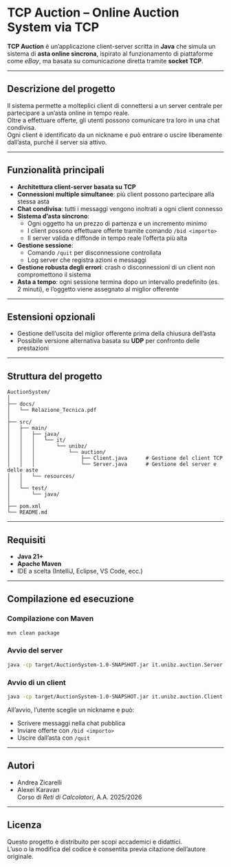 # TCP Auction – Online Auction System via TCP

**TCP Auction** è un’applicazione client-server scritta in **Java** che simula un sistema di **asta online sincrona**, ispirato al funzionamento di piattaforme come *eBay*, ma basata su comunicazione diretta tramite **socket TCP**.

---

## Descrizione del progetto
Il sistema permette a molteplici client di connettersi a un server centrale per partecipare a un’asta online in tempo reale.  
Oltre a effettuare offerte, gli utenti possono comunicare tra loro in una chat condivisa.  
Ogni client è identificato da un nickname e può entrare o uscire liberamente dall’asta, purché il server sia attivo.

---

## Funzionalità principali
- **Architettura client-server basata su TCP**
- **Connessioni multiple simultanee**: più client possono partecipare alla stessa asta
- **Chat condivisa**: tutti i messaggi vengono inoltrati a ogni client connesso
- **Sistema d’asta sincrono**:
  - Ogni oggetto ha un prezzo di partenza e un incremento minimo
  - I client possono effettuare offerte tramite comando `/bid <importo>`
  - Il server valida e diffonde in tempo reale l’offerta più alta
- **Gestione sessione**:
  - Comando `/quit` per disconnessione controllata
  - Log server che registra azioni e messaggi
- **Gestione robusta degli errori**: crash o disconnessioni di un client non compromettono il sistema
- **Asta a tempo**: ogni sessione termina dopo un intervallo predefinito (es. 2 minuti), e l’oggetto viene assegnato al miglior offerente

---

## Estensioni opzionali
- Gestione dell’uscita del miglior offerente prima della chiusura dell’asta
- Possibile versione alternativa basata su **UDP** per confronto delle prestazioni

---

## Struttura del progetto
```
AuctionSystem/
│
├── docs/
│   └── Relazione_Tecnica.pdf
│
├── src/
│   ├── main/
│   │   ├── java/
│   │   │   └── it/
│   │   │       └── unibz/
│   │   │           └── auction/
│   │   │               ├── Client.java      # Gestione del client TCP
│   │   │               └── Server.java      # Gestione del server e delle aste
│   │   └── resources/
│   │
│   └── test/
│       └── java/
│
├── pom.xml
└── README.md
```

---

## Requisiti
- **Java 21+**
- **Apache Maven**
- IDE a scelta (IntelliJ, Eclipse, VS Code, ecc.)

---

## Compilazione ed esecuzione

### Compilazione con Maven
```bash
mvn clean package
```

### Avvio del server
```bash
java -cp target/AuctionSystem-1.0-SNAPSHOT.jar it.unibz.auction.Server
```

### Avvio di un client
```bash
java -cp target/AuctionSystem-1.0-SNAPSHOT.jar it.unibz.auction.Client <indirizzo_server>
```

All’avvio, l’utente sceglie un nickname e può:
- Scrivere messaggi nella chat pubblica
- Inviare offerte con `/bid <importo>`
- Uscire dall’asta con `/quit`

---

## Autori
- Andrea Zicarelli
- Alexei Karavan  
  Corso di *Reti di Calcolatori*, A.A. 2025/2026

---

## Licenza
Questo progetto è distribuito per scopi accademici e didattici.  
L’uso o la modifica del codice è consentita previa citazione dell’autore originale.
